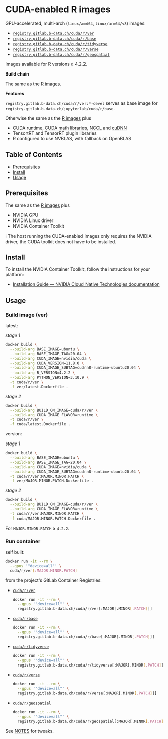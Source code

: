 # CUDA-enabled R images

GPU-accelerated, multi-arch (`linux/amd64`, `linux/arm64/v8`) images:

* [`registry.gitlab.b-data.ch/cuda/r/ver`](https://gitlab.b-data.ch/cuda/r/ver/container_registry)
* [`registry.gitlab.b-data.ch/cuda/r/base`](https://gitlab.b-data.ch/cuda/r/base/container_registry)
* [`registry.gitlab.b-data.ch/cuda/r/tidyverse`](https://gitlab.b-data.ch/cuda/r/tidyverse/container_registry)
* [`registry.gitlab.b-data.ch/cuda/r/verse`](https://gitlab.b-data.ch/cuda/r/verse/container_registry)
* [`registry.gitlab.b-data.ch/cuda/r/geospatial`](https://gitlab.b-data.ch/cuda/r/geospatial/container_registry)

Images available for R versions ≥ 4.2.2.

**Build chain**

The same as the [R images](README.md#r-docker-stack).

**Features**

`registry.gitlab.b-data.ch/cuda/r/ver:*-devel` serves as base image for
`registry.gitlab.b-data.ch/jupyterlab/cuda/r/base`.

Otherwise the same as the [R images](README.md#r-docker-stack) plus

* CUDA runtime,
  [CUDA math libraries](https://developer.nvidia.com/gpu-accelerated-libraries),
  [NCCL](https://developer.nvidia.com/nccl) and
  [cuDNN](https://developer.nvidia.com/cudnn)
* TensortRT and TensorRT plugin libraries
* R configured to use NVBLAS, with fallback on OpenBLAS

## Table of Contents

* [Prerequisites](#prerequisites)
* [Install](#install)
* [Usage](#usage)

## Prerequisites

The same as the [R images](README.md#prerequisites) plus

* NVIDIA GPU
* NVIDIA Linux driver
* NVIDIA Container Toolkit

:information_source: The host running the CUDA-enabled images only requires the
NVIDIA driver, the CUDA toolkit does not have to be installed.

## Install

To install the NVIDIA Container Toolkit, follow the instructions for your
platform:

* [Installation Guide &mdash; NVIDIA Cloud Native Technologies documentation](https://docs.nvidia.com/datacenter/cloud-native/container-toolkit/install-guide.html#supported-platforms)

## Usage

### Build image (ver)

latest:

*stage 1*

```bash
docker build \
  --build-arg BASE_IMAGE=ubuntu \
  --build-arg BASE_IMAGE_TAG=20.04 \
  --build-arg CUDA_IMAGE=nvidia/cuda \
  --build-arg CUDA_VERSION=11.8.0 \
  --build-arg CUDA_IMAGE_SUBTAG=cudnn8-runtime-ubuntu20.04 \
  --build-arg R_VERSION=4.2.2 \
  --build-arg PYTHON_VERSION=3.10.9 \
  -t cuda/r/ver \
  -f ver/latest.Dockerfile .
```

*stage 2*

```bash
docker build \
  --build-arg BUILD_ON_IMAGE=cuda/r/ver \
  --build-arg CUDA_IMAGE_FLAVOR=runtime \
  -t cuda/r/ver \
  -f cuda/latest.Dockerfile .
```

version:

*stage 1*

```bash
docker build \
  --build-arg BASE_IMAGE=ubuntu \
  --build-arg BASE_IMAGE_TAG=20.04 \
  --build-arg CUDA_IMAGE=nvidia/cuda \
  --build-arg CUDA_IMAGE_SUBTAG=cudnn8-runtime-ubuntu20.04 \
  -t cuda/r/ver:MAJOR.MINOR.PATCH \
  -f ver/MAJOR.MINOR.PATCH.Dockerfile .
```

*stage 2*

```bash
docker build \
  --build-arg BUILD_ON_IMAGE=cuda/r/ver \
  --build-arg CUDA_IMAGE_FLAVOR=runtime \
  -t cuda/r/ver:MAJOR.MINOR.PATCH \
  -f cuda/MAJOR.MINOR.PATCH.Dockerfile .
```

For `MAJOR.MINOR.PATCH` ≥ `4.2.2`.

### Run container

self built:

```bash
docker run -it --rm \
  --gpus '"device=all"' \
  cuda/r/ver[:MAJOR.MINOR.PATCH]
```

from the project's GitLab Container Registries:

* [`cuda/r/ver`](https://gitlab.b-data.ch/cuda/r/ver/container_registry)  
  ```bash
  docker run -it --rm \
    --gpus '"device=all"' \
    registry.gitlab.b-data.ch/cuda/r/ver[:MAJOR[.MINOR[.PATCH]]]
  ```
* [`cuda/r/base`](https://gitlab.b-data.ch/cuda/r/base/container_registry)  
  ```bash
  docker run -it --rm \
    --gpus '"device=all"' \
    registry.gitlab.b-data.ch/cuda/r/base[:MAJOR[.MINOR[.PATCH]]]
  ```
* [`cuda/r/tidyverse`](https://gitlab.b-data.ch/cuda/r/tidyverse/container_registry)  
  ```bash
  docker run -it --rm \
    --gpus '"device=all"' \
    registry.gitlab.b-data.ch/cuda/r/tidyverse[:MAJOR[.MINOR[.PATCH]]]
  ```
* [`cuda/r/verse`](https://gitlab.b-data.ch/cuda/r/verse/container_registry)  
  ```bash
  docker run -it --rm \
    --gpus '"device=all"' \
    registry.gitlab.b-data.ch/cuda/r/verse[:MAJOR[.MINOR[.PATCH]]]
  ```
* [`cuda/r/geospatial`](https://gitlab.b-data.ch/cuda/r/geospatial/container_registry)  
  ```bash
  docker run -it --rm \
    --gpus '"device=all"' \
    registry.gitlab.b-data.ch/cuda/r/geospatial[:MAJOR[.MINOR[.PATCH]]]
  ```

See [NOTES](NOTES.md) for tweaks.
